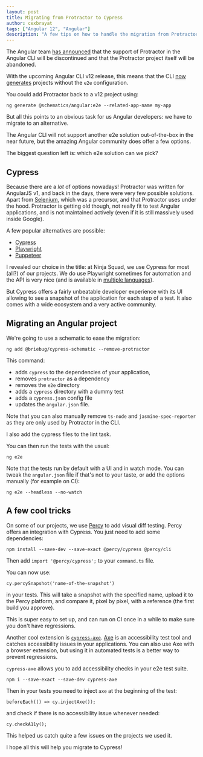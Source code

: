 ```yaml
---
layout: post
title: Migrating from Protractor to Cypress
author: cexbrayat
tags: ["Angular 12", "Angular"]
description: "A few tips on how to handle the migration from Protractor to Cypress"
---
```


The Angular team [has announced](https://github.com/angular/protractor/issues/5502)
that the support of Protractor in the Angular CLI will be discontinued
and that the Protractor project itself will be abandoned.

With the upcoming Angular CLI v12 release, this means that
the CLI [now generates](https://github.com/cexbrayat/angular-cli-diff/compare/12.0.0-next.9...12.0.0-rc.0) projects without the `e2e` configuration.

You could add Protractor back to a v12 project using:

    ng generate @schematics/angular:e2e --related-app-name my-app

But all this points to an obvious task for us Angular developers:
we have to migrate to an alternative.

The Angular CLI will not support another e2e solution out-of-the-box in the near future,
but the amazing Angular community does offer a few options.

The biggest question left is: which e2e solution can we pick?

## Cypress

Because there are a _lot_ of options nowadays!
Protractor was written for AngularJS v1, and back in the days, there were very few possible solutions.
Apart from [Selenium](https://www.selenium.dev/documentation/en/),
which was a precursor, and that Protractor uses under the hood.
Protractor is getting old though,
not really fit to test Angular applications,
and is not maintained actively (even if it is still massively used inside Google).

A few popular alternatives are possible:
- [Cypress](https://www.cypress.io/)
- [Playwright](https://playwright.dev/)
- [Puppeteer](https://pptr.dev/)

I revealed our choice in the title: at Ninja Squad, we use Cypress for most (all?) of our projects.
We do use Playwright sometimes for automation and the API is very nice
(and is available in [multiple languages](https://playwright.dev/docs/languages)).

But Cypress offers a fairly unbeatable developer experience
with its UI allowing to see a snapshot of the application for each step of a test.
It also comes with a wide ecosystem and a very active community.

## Migrating an Angular project

We're going to use a schematic to ease the migration:

    ng add @briebug/cypress-schematic --remove-protractor

This command:
- adds `cypress` to the dependencies of your application,
- removes `protractor` as a dependency
- removes the `e2e` directory
- adds a `cypress` directory with a dummy test
- adds a `cypress.json` config file
- updates the `angular.json` file.

Note that you can also manually remove `ts-node` and `jasmine-spec-reporter`
as they are only used by Protractor in the CLI.

I also add the cypress files to the lint task.

You can then run the tests with the usual:

    ng e2e

Note that the tests run by default with a UI and in watch mode.
You can tweak the `angular.json` file if that's not to your taste,
or add the options manually (for example on CI):

    ng e2e --headless --no-watch

## A few cool tricks

On some of our projects, we use [Percy](https://percy.io)
to add visual diff testing.
Percy offers an integration with Cypress.
You just need to add some dependencies:

    npm install --save-dev --save-exact @percy/cypress @percy/cli

Then add `import '@percy/cypress';` to your `command.ts` file.

You can now use:

    cy.percySnapshot('name-of-the-snapshot')

in your tests.
This will take a snapshot with the specified name,
upload it to the Percy platform,
and compare it, pixel by pixel, with a reference (the first build you approve).

This is super easy to set up,
and can run on CI once in a while to make sure you don't have regressions.

Another cool extension is [`cypress-axe`](https://github.com/component-driven/cypress-axe).
[Axe](https://github.com/dequelabs/axe-core) is an accessibility test tool
and catches accessibility issues in your applications.
You can also use Axe with a browser extension,
but using it in automated tests is a better way to prevent regressions.

`cypress-axe` allows you to add accessibility checks in your e2e test suite.

    npm i --save-exact --save-dev cypress-axe

Then in your tests you need to inject `axe` at the beginning of the test:

    beforeEach(() => cy.injectAxe());

and check if there is no accessibility issue whenever needed:

    cy.checkA11y();

This helped us catch quite a few issues on the projects we used it.

I hope all this will help you migrate to Cypress!
